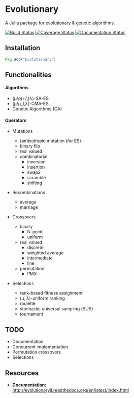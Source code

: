 # Evolutionary

A Julia package for [evolutionary](http://www.scholarpedia.org/article/Evolution_strategies) & [genetic](http://en.wikipedia.org/wiki/Genetic_algorithm) algorithms.

[![Build Status](https://travis-ci.org/wildart/Evolutionary.jl.svg?branch=master)](https://travis-ci.org/wildart/Evolutionary.jl)
[![Coverage Status](https://img.shields.io/coveralls/wildart/Evolutionary.jl.svg)](https://coveralls.io/r/wildart/Evolutionary.jl?branch=master)
[![Documentation Status](https://readthedocs.org/projects/evolutionaryjl/badge/?version=latest)](https://readthedocs.org/projects/evolutionaryjl/?badge=latest)

## Installation

```julia
Pkg.add("Evolutionary")
```

## Functionalities

#### Algorithms

- (μ/ρ(+/,)λ)-SA-ES
- (μ/μ_I,λ)-CMA-ES
- Genetic Algorithms (GA)

#### Operators

- Mutations
    - (an)isotropic mutation (for ES)
    - binary flip
    - real valued
    - combinatorial
        - inversion
        - insertion
        - swap2
        - scramble
        - shifting

- Recombinations
	- average
	- marriage

- Crossovers
	- binary
		- N-point
		- uniform
	- real valued
		- discrete
		- weighted average
		- intermediate
		- line
	- permutation
		- PMX

- Selections
	- rank-based fitness assignment
	- (μ, λ)-uniform ranking
	- roulette
	- stochastic universal sampling (SUS)
	- tournament


## TODO
* Documentation
* Concurrent implementation
* Permutation crossovers
* Selections

## Resources
- **Documentation:** <http://evolutionaryjl.readthedocs.org/en/latest/index.html>